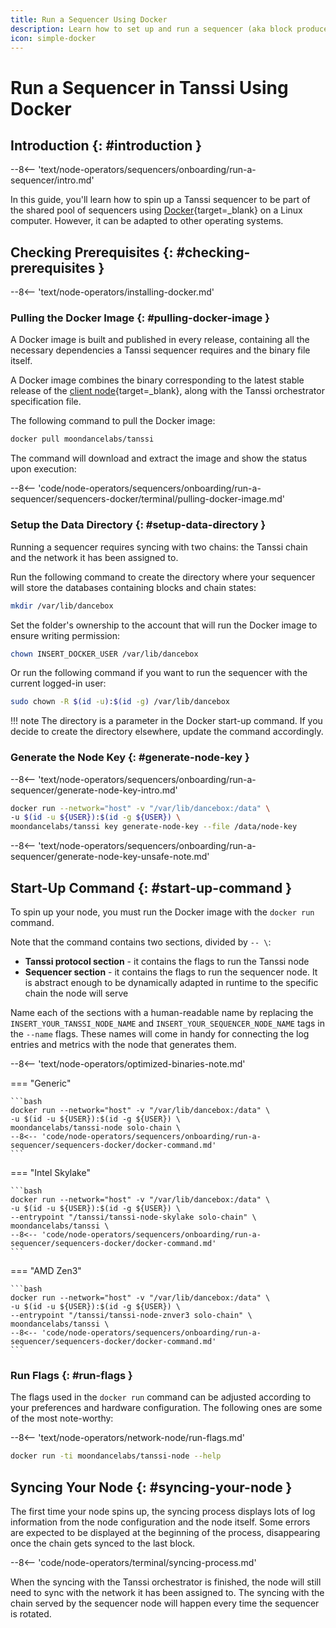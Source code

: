 ```yaml
---
title: Run a Sequencer Using Docker
description: Learn how to set up and run a sequencer (aka block producer) for Tanssi-powered networks using Docker to participate in the protocol and earn rewards.
icon: simple-docker
---
```


# Run a Sequencer in Tanssi Using Docker

## Introduction {: #introduction }

--8<-- 'text/node-operators/sequencers/onboarding/run-a-sequencer/intro.md'

In this guide, you'll learn how to spin up a Tanssi sequencer to be part of the shared pool of sequencers using [Docker](https://www.docker.com){target=\_blank} on a Linux computer. However, it can be adapted to other operating systems.

## Checking Prerequisites {: #checking-prerequisites }

--8<-- 'text/node-operators/installing-docker.md'

### Pulling the Docker Image {: #pulling-docker-image }

A Docker image is built and published in every release, containing all the necessary dependencies a Tanssi sequencer requires and the binary file itself.

A Docker image combines the binary corresponding to the latest stable release of the [client node](/learn/framework/architecture/#architecture){target=\_blank}, along with the Tanssi orchestrator specification file.

The following command to pull the Docker image:

```bash
docker pull moondancelabs/tanssi
```

The command will download and extract the image and show the status upon execution:

--8<-- 'code/node-operators/sequencers/onboarding/run-a-sequencer/sequencers-docker/terminal/pulling-docker-image.md'

### Setup the Data Directory {: #setup-data-directory }

Running a sequencer requires syncing with two chains: the Tanssi chain and the network it has been assigned to.

Run the following command to create the directory where your sequencer will store the databases containing blocks and chain states:

```bash
mkdir /var/lib/dancebox
```

Set the folder's ownership to the account that will run the Docker image to ensure writing permission:

```bash
chown INSERT_DOCKER_USER /var/lib/dancebox
```

Or run the following command if you want to run the sequencer with the current logged-in user:

```bash
sudo chown -R $(id -u):$(id -g) /var/lib/dancebox
```

!!! note
    The directory is a parameter in the Docker start-up command. If you decide to create the directory elsewhere, update the command accordingly.

### Generate the Node Key {: #generate-node-key }

--8<-- 'text/node-operators/sequencers/onboarding/run-a-sequencer/generate-node-key-intro.md'

```bash
docker run --network="host" -v "/var/lib/dancebox:/data" \
-u $(id -u ${USER}):$(id -g ${USER}) \
moondancelabs/tanssi key generate-node-key --file /data/node-key
```

--8<-- 'text/node-operators/sequencers/onboarding/run-a-sequencer/generate-node-key-unsafe-note.md'

## Start-Up Command {: #start-up-command }

To spin up your node, you must run the Docker image with the `docker run` command. 

Note that the command contains two sections, divided by `-- \`:

- **Tanssi protocol section** - it contains the flags to run the Tanssi node
- **Sequencer section** - it contains the flags to run the sequencer node. It is abstract enough to be dynamically adapted in runtime to the specific chain the node will serve

Name each of the sections with a human-readable name by replacing the `INSERT_YOUR_TANSSI_NODE_NAME` and `INSERT_YOUR_SEQUENCER_NODE_NAME` tags in the `--name` flags. These names will come in handy for connecting the log entries and metrics with the node that generates them.

--8<-- 'text/node-operators/optimized-binaries-note.md'

=== "Generic"

    ```bash
    docker run --network="host" -v "/var/lib/dancebox:/data" \
    -u $(id -u ${USER}):$(id -g ${USER}) \
    moondancelabs/tanssi-node solo-chain \
    --8<-- 'code/node-operators/sequencers/onboarding/run-a-sequencer/sequencers-docker/docker-command.md'
    ```

=== "Intel Skylake"

    ```bash
    docker run --network="host" -v "/var/lib/dancebox:/data" \
    -u $(id -u ${USER}):$(id -g ${USER}) \
    --entrypoint "/tanssi/tanssi-node-skylake solo-chain" \
    moondancelabs/tanssi \
    --8<-- 'code/node-operators/sequencers/onboarding/run-a-sequencer/sequencers-docker/docker-command.md'
    ```
=== "AMD Zen3"

    ```bash
    docker run --network="host" -v "/var/lib/dancebox:/data" \
    -u $(id -u ${USER}):$(id -g ${USER}) \
    --entrypoint "/tanssi/tanssi-node-znver3 solo-chain" \
    moondancelabs/tanssi \
    --8<-- 'code/node-operators/sequencers/onboarding/run-a-sequencer/sequencers-docker/docker-command.md'
    ```

### Run Flags {: #run-flags }

The flags used in the `docker run` command can be adjusted according to your preferences and hardware configuration. The following ones are some of the most note-worthy:

--8<-- 'text/node-operators/network-node/run-flags.md'

```bash
docker run -ti moondancelabs/tanssi-node --help
```

## Syncing Your Node {: #syncing-your-node }

The first time your node spins up, the syncing process displays lots of log information from the node configuration and the node itself. Some errors are expected to be displayed at the beginning of the process, disappearing once the chain gets synced to the last block.

--8<-- 'code/node-operators/terminal/syncing-process.md'

When the syncing with the Tanssi orchestrator is finished, the node will still need to sync with the network it has been assigned to. The syncing with the chain served by the sequencer node will happen every time the sequencer is rotated.
